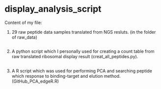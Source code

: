 # display_analysis_script
Content of my file:
1. 29 raw peptide data samples translated from NGS resluts. (in the folder of raw_data)
##
2. A python script which I personally used for creating a count table from raw translated ribosomal display result (creat_all_peptides.py).
##
3. A R script which was used for performing PCA and searching peptide which response to binding-target and elution method. (GitHub_PCA_edgeR.R)
